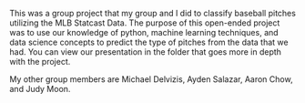This was a group project that my group and I did to classify baseball pitches utilizing the MLB Statcast Data. The purpose of this open-ended project was to use our knowledge of 
python, machine learning techniques, and data science concepts to predict the type of pitches from the data that we had. You can view our presentation in the folder that goes more in
depth with the project.

My other group members are Michael Delvizis, Ayden Salazar, Aaron Chow, and Judy Moon.
